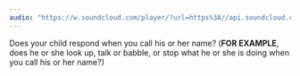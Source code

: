 ```yaml
---
audio: "https://w.soundcloud.com/player/?url=https%3A//api.soundcloud.com/tracks/1405643554%3Fsecret_token%3Ds-fhwYRRNFFPS&color=%23ff5500&auto_play=true&hide_related=false&show_comments=true&show_user=true&show_reposts=false&show_teaser=true&visual=true"
---
```


Does your child respond when you call his or her name? (<strong>FOR EXAMPLE</strong>, does he or she look up, talk or babble, or stop what he or she is doing when you call his or her name?)